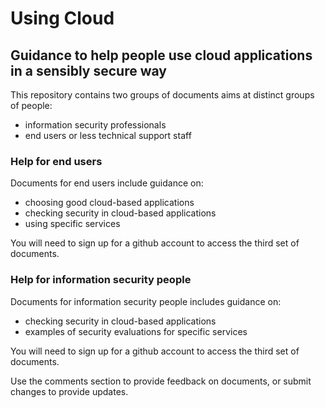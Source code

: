 # Using Cloud

## Guidance to help people use cloud applications in a sensibly secure way

This repository contains two groups of documents aims at distinct groups of people:

* information security professionals
* end users or less technical support staff

### Help for end users

Documents for end users include guidance on:

* choosing good cloud-based applications
* checking security in cloud-based applications
* using specific services

You will need to sign up for a github account to access the third set of documents.

### Help for information security people

Documents for information security people includes guidance on:

* checking security in cloud-based applications
* examples of security evaluations for specific services

You will need to sign up for a github account to access the third set of documents.

Use the comments section to provide feedback on documents, or submit changes to provide updates.

